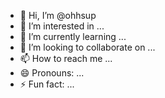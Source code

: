 - 👋 Hi, I’m @ohhsup
- 👀 I’m interested in ...
- 🌱 I’m currently learning ...
- 💞️ I’m looking to collaborate on ...
- 📫 How to reach me ...
- 😄 Pronouns: ...
- ⚡ Fun fact: ...

<!---
ohhsup/ohhsup is a ✨ special ✨ repository because its `README.md` (this file) appears on your GitHub profile.
You can click the Preview link to take a look at your changes.
--->
